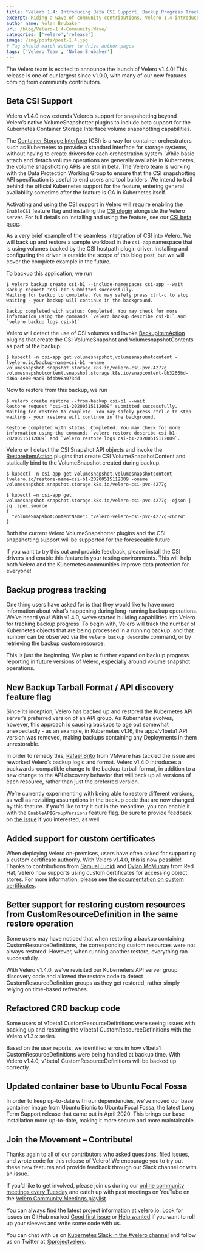 ```yaml
---
title: "Velero 1.4: Introducing Beta CSI Support, Backup Progress Tracking, and Much More!"
excerpt: Riding a wave of community contributions, Velero 1.4 introduces beta CSI support, improvements to backup progress tracking, and more. A major focus for 1.4 was addressing issues raised by the community, and we are proud to be able to deliver improvements that matter to you.
author_name: Nolan Brubaker
url: /blog/Velero-1.4-Community-Wave/
categories: ['velero','release']
image: /img/posts/post-1.4.jpg
# Tag should match author to drive author pages
tags: ['Velero Team', 'Nolan Brubaker']
---
```

The Velero team is excited to announce the launch of Velero v1.4.0! This release is one of our largest since v1.0.0, with many of our new features coming from community contributors.

## Beta CSI Support

Velero v1.4.0 now extends Velero’s support for snapshotting beyond Velero’s native VolumeSnapshotter plugins to include beta support for the Kubernetes Container Storage Interface volume snapshotting capabilities.

The [Container Storage Interface](https://github.com/container-storage-interface/spec) (CSI) is a way for container orchestrators such as Kubernetes to provide a standard interface for storage systems, without having to create drivers for each orchestration system. While basic attach and detach volume operations are generally available in Kubernetes, the volume snapshotting APIs are still in beta. The Velero team is working with the Data Protection Working Group to ensure that the CSI snapshotting API specification is useful to end users and tool builders.  We intend to trail behind the official Kubernetes support for the feature, entering general availability sometime after the feature is GA in Kubernetes itself.

Activating and using the CSI support in Velero will require enabling the `EnableCSI` feature flag and installing the [CSI plugin](https://github.com/vmware-tanzu/velero-plugin-for-csi/) alongside the Velero server. For full details on installing and using the feature, see our [CSI beta page](https://velero.io/docs/csi/).

As a very brief example of the seamless integration of CSI into Velero. We will back up and restore a sample workload in the `csi-app` namespace that is using volumes backed by the CSI hostpath plugin driver. Installing and configuring the driver is outside the scope of this blog post, but we will cover the complete example in the future.

To backup this application, we run

```
$ velero backup create csi-b1 --include-namespaces csi-app --wait
Backup request "csi-b1" submitted successfully.
Waiting for backup to complete. You may safely press ctrl-c to stop waiting - your backup will continue in the background.
......
Backup completed with status: Completed. You may check for more information using the commands `velero backup describe csi-b1` and `velero backup logs csi-b1`.
```

Velero will detect the use of CSI volumes and invoke [BackupItemAction](https://github.com/vmware-tanzu/velero-plugin-for-csi#kinds-of-plugins-included) plugins that create the CSI VolumeSnapshot and VolumesnapshotContents as part of the backup.

```
$ kubectl -n csi-app get volumesnapshot,volumesnapshotcontent -lvelero.io/backup-name=csi-b1 -oname
volumesnapshot.snapshot.storage.k8s.io/velero-csi-pvc-4277g
volumesnapshotcontent.snapshot.storage.k8s.io/snapcontent-bb3266bd-d36a-4e00-9ad0-bfbb98a073dd
```

Now to restore from this backup, we run

```
$ velero create restore --from-backup csi-b1 --wait
Restore request "csi-b1-20200515112009" submitted successfully.
Waiting for restore to complete. You may safely press ctrl-c to stop waiting - your restore will continue in the background.

Restore completed with status: Completed. You may check for more information using the commands `velero restore describe csi-b1-20200515112009` and `velero restore logs csi-b1-20200515112009`.
```

Velero will detect the CSI Snapshot API objects and invoke the [RestoreItemAction](https://github.com/vmware-tanzu/velero-plugin-for-csi#kinds-of-plugins-included) plugins that create CSI VolumeSnapshotContent and statically bind to the VolumeSnapshot created during backup.

```
$ kubectl -n csi-app get volumesnapshot,volumesnapshotcontent -lvelero.io/restore-name=csi-b1-20200515112009 -oname
volumesnapshot.snapshot.storage.k8s.io/velero-csi-pvc-4277g

$ kubectl –n csi-app get volumesnapshot.snapshot.storage.k8s.io/velero-csi-pvc-4277g -ojson | jq .spec.source
{
  "volumeSnapshotContentName": "velero-velero-csi-pvc-4277g-c6nz4"
}
```

Both the current Velero VolumeSnapshotter plugins and the CSI snapshotting support will be supported for the foreseeable future.


If you want to try this out and provide feedback, please install the CSI drivers and enable this feature in your testing environments. This will help both Velero and the Kubernetes communities improve data protection for everyone!

## Backup progress tracking

One thing users have asked for is that they would like to have more information about what’s happening during long-running backup operations. We’ve heard you! With v1.4.0, we’ve started building capabilities into Velero for tracking backup progress. To begin with, Velero will track the number of Kubernetes objects that are being processed in a running backup, and that number can be observed via the `velero backup describe` command, or by retrieving the backup custom resource.

This is just the beginning. We plan to further expand on backup progress reporting in future versions of Velero, especially around volume snapshot operations.

## New Backup Tarball Format / API discovery feature flag
Since its inception, Velero has backed up and restored the Kubernetes API server’s preferred version of an API group. As Kubernetes evolves, however, this approach is causing backups to age out somewhat unexpectedly - as an example, in Kubernetes v1.16, the apps/v1beta1 API version was removed, making backups containing any Deployments in them unrestorable.

In order to remedy this, [Rafael Brito](https://github.com/brito-rafa) from VMware has tackled the issue and reworked Velero’s backup logic and format. Velero v1.4.0 introduces a backwards-compatible change to the backup tarball format, in addition to a new change to the API discovery behavior that will back up all versions of each resource, rather than just the preferred version.

We’re currently experimenting with being able to restore different versions, as well as revisiting assumptions in the backup code that are now changed by this feature. If you’d like to try it out in the meantime, you can enable it with the `EnableAPIGroupVersions` feature flag. Be sure to provide feedback on [the issue](https://github.com/vmware-tanzu/velero/issues/2551) if you interested, as well.

## Added support for custom certificates

When deploying Velero on-premises, users have often asked for supporting a custom certificate authority. With Velero v1.4.0, this is now possible! Thanks to contributions from [Samuel Lucidi](https://github.com/mansam) and [Dylan McMurray](https://github.com/dymurray) from Red Hat, Velero now supports using custom certificates for accessing object stores. For more information, please see the [documentation on custom certificates](https://velero.io/docs/v1.4/self-signed-certificates/).

## Better support for restoring custom resources from CustomResourceDefinition in the same restore operation

Some users may have noticed that when restoring a backup containing CustomResourceDefinitions, the corresponding custom resources were not always restored. However, when running another restore, everything ran successfully.

With Velero v1.4.0, we’ve revisited our Kuberneters API server group discovery code and allowed the restore code to detect CustomResourceDefinition groups as they get restored, rather simply relying on time-based refreshes.

## Refactored CRD backup code

Some users of v1beta1 CustomResourceDefinitions were seeing issues with backing up and restoring the v1beta1 CustomResourceDefinitions with the Velero v1.3.x series.

Based on the user reports, we identified errors in how v1beta1 CustomResourceDefinitions were being handled at backup time. With Velero v1.4.0, v1beta1 CustomResourceDefinitions will be backed up correctly.

## Updated container base to Ubuntu Focal Fossa

In order to keep up-to-date with our dependencies, we’ve moved our base container image from Ubuntu Bionic to Ubuntu Focal Fossa, the latest Long Term Support release that came out in April 2020. This brings our base installation more up-to-date, making it more secure and more maintainable.


## Join the Movement – Contribute!

Thanks again to all of our contributors who asked questions, filed issues, and wrote code for this release of Velero! We encourage you to try out these new features and provide feedback through our Slack channel or with an issue.

If you’d like to get involved, please join us during our [online community meetings every Tuesday](https://velero.io/community/) and catch up with past meetings on YouTube on the [Velero Community Meetings playlist](https://www.youtube.com/watch?v=nc48ocI-6go&list=PL7bmigfV0EqQRysvqvqOtRNk4L5S7uqwM).

You can always find the latest project information at [velero.io](https://velero.io). Look for issues on GitHub marked [Good first issue](https://github.com/vmware-tanzu/velero/issues?q=is:open+is:issue+label:%22Good+first+issue%22) or [Help wanted](https://github.com/vmware-tanzu/velero/issues?utf8=✓&q=is:open+is:issue+label:%22Help+wanted%22+) if you want to roll up your sleeves and write some code with us.

You can chat with us on [Kubernetes Slack in the #velero channel](https://kubernetes.slack.com/messages/C6VCGP4MT) and follow us on Twitter at [@projectvelero](https://twitter.com/projectvelero).
